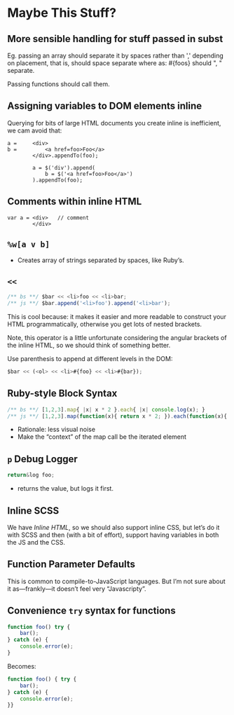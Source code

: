 Maybe This Stuff?
=================
More sensible handling for stuff passed in subst
------------------------------------------------
Eg. passing an array should separate it by spaces rather than ',' depending on
placement, that is, <a class="#{classes}"> should space separate where as:
<a>#{foos}</a> should ", " separate.

Passing functions should call them.

Assigning variables to DOM elements inline
------------------------------------------
Querying for bits of large HTML documents you create inline is inefficient, we
cam avoid that:

```
a =     <div>
b =         <a href=foo>Foo</a>
        </div>.appendTo(foo);
```

```
        a = $('div').append(
            b = $('<a href=foo>Foo</a>')
        ).appendTo(foo);
```

Comments within inline HTML
---------------------------
```
var a = <div>   // comment
        </div>
```

`%w[a v b]`
-----------
* Creates array of strings separated by spaces, like Ruby’s.

`<<`
----
```js
/** bs **/ $bar << <li>foo << <li>bar;
/** js **/ $bar.append('<li>foo').append('<li>bar');
```

This is cool because: it makes it easier and more readable to construct your
HTML programmatically, otherwise you get lots of nested brackets.

Note, this operator is a little unfortunate considering the angular brackets
of the inline HTML, so we should think of something better.

Use parenthesis to append at different levels in the DOM:

```js
$bar << (<ol> << <li>#{foo} << <li>#{bar});
```

Ruby-style Block Syntax
-----------------------
```js
/** bs **/ [1,2,3].map{ |x| x * 2 }.each{ |x| console.log(x); }
/** js **/ [1,2,3].map(function(x){ return x * 2; }).each(function(x){ console.log(x); })
```

* Rationale: less visual noise
* Make the “context” of the map call be the iterated element

`p` Debug Logger
----------------
```js
return&log foo;
```

* returns the value, but logs it first.

Inline SCSS
-----------
We have *Inline HTML*, so we should also support inline CSS, but let’s do it
with SCSS and then (with a bit of effort), support having variables in both
the JS and the CSS.

Function Parameter Defaults
---------------------------
This is common to compile-to-JavaScript languages. But I’m not sure about it
as—frankly—it doesn’t feel very “Javascripty”.

Convenience `try` syntax for functions
--------------------------------------
```js
function foo() try {
    bar();
} catch (e) {
    console.error(e);
}
```

Becomes:

```js
function foo() { try {
    bar();
} catch (e) {
    console.error(e);
}}
```

